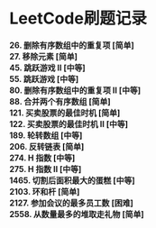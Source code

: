 # LeetCode刷题记录
**26. 删除有序数组中的重复项 [简单]**  
**27. 移除元素 [简单]**  
**45. 跳跃游戏 II [中等]**  
**55. 跳跃游戏 [中等]**  
**80. 删除有序数组中的重复项 II [中等]**  
**88. 合并两个有序数组 [简单]**  
**121. 买卖股票的最佳时机 [简单]**  
**122. 买卖股票的最佳时机 II [中等]**  
**189. 轮转数组 [中等]**  
**206. 反转链表 [简单]**  
**274. H 指数 [中等]**  
**275. H 指数 II [中等]**  
**1465. 切割后面积最大的蛋糕 [中等]**  
**2103. 环和杆 [简单]**  
**2127. 参加会议的最多员工数 [困难]**  
**2558. 从数量最多的堆取走礼物 [简单]**  
